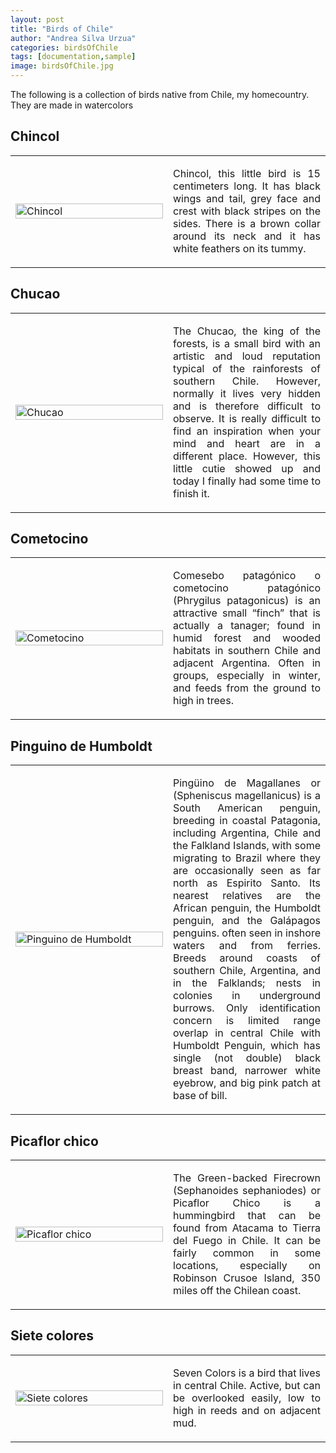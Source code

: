 ```yaml
---
layout: post
title: "Birds of Chile"
author: "Andrea Silva Urzua"
categories: birdsOfChile
tags: [documentation,sample]
image: birdsOfChile.jpg
---
```


The following is a collection of birds native from Chile, my homecountry. They are made in watercolors

## Chincol
<table border="0" style="width:100%">
<tr>
    <td style="width:50%">
        <img border="0" alt="Chincol" src="https://andreasilvau.github.io/assets/img/chincol1.jpg" style="width:100%">
    </td>
    <td style="width:50%">
        <p align="justify">
Chincol, this little bird is 15 centimeters long. It has black wings and tail, grey face and crest with black stripes on the sides. There is a brown collar around its neck and it has white feathers on its tummy.
        </p>
    </td>
</tr>
</table>

## Chucao
<table border="0" style="width:100%">
<tr>
    <td style="width:50%">
        <img border="0" alt="Chucao" src="https://andreasilvau.github.io/assets/img/chucao2.jpg" style="width:100%">
    </td>
    <td style="width:50%">
        <p align="justify">
The Chucao,  the king of the forests, is a small bird with an artistic and loud reputation typical of the rainforests of southern Chile. However, normally it lives very hidden and is therefore difficult to observe. It is really difficult to find an inspiration when your mind and heart are in a different place. However, this little cutie showed up and today I finally had some time to finish it.
        </p>
    </td>
</tr>
</table>

## Cometocino
<table border="0" style="width:100%">
<tr>
    <td style="width:50%">
        <img border="0" alt="Cometocino" src="https://andreasilvau.github.io/assets/img/cometocino.jpg" style="width:100%">
    </td>
    <td style="width:50%">
        <p align="justify">
Comesebo patagónico​ o cometocino patagónico​ (Phrygilus patagonicus) is an attractive small “finch” that is actually a tanager; found in humid forest and wooded habitats in southern Chile and adjacent Argentina. Often in groups, especially in winter, and feeds from the ground to high in trees.
        </p>
    </td>
</tr>
</table>

## Pinguino de Humboldt
<table border="0" style="width:100%">
<tr>
    <td style="width:50%">
        <img border="0" alt="Pinguino de Humboldt" src="https://andreasilvau.github.io/assets/img/humboldt.png" style="width:100%">
    </td>
    <td style="width:50%">
        <p align="justify">
Pingüino de Magallanes or (Spheniscus magellanicus) is a South American penguin, breeding in coastal Patagonia, including Argentina, Chile and the Falkland Islands, with some migrating to Brazil where they are occasionally seen as far north as Espirito Santo. Its nearest relatives are the African penguin, the Humboldt penguin, and the Galápagos penguins. often seen in inshore waters and from ferries. Breeds around coasts of southern Chile, Argentina, and in the Falklands; nests in colonies in underground burrows. Only identification concern is limited range overlap in central Chile with Humboldt Penguin, which has single (not double) black breast band, narrower white eyebrow, and big pink patch at base of bill.
        </p>
    </td>
</tr>
</table>

## Picaflor chico
<table border="0" style="width:100%">
<tr>
    <td style="width:50%">
        <img border="0" alt="Picaflor chico" src="https://andreasilvau.github.io/assets/img/picaflor.jpg" style="width:100%">
    </td>
    <td style="width:50%">
        <p align="justify">
The Green-backed Firecrown (Sephanoides sephaniodes) or Picaflor Chico is a hummingbird that can be found from Atacama to Tierra del Fuego in Chile. It can be fairly common in some locations, especially on Robinson Crusoe Island, 350 miles off the Chilean coast.
        </p>
    </td>
</tr>
</table>

## Siete colores
<table border="0" style="width:100%">
<tr>
    <td style="width:50%">
        <img border="0" alt="Siete colores" src="https://andreasilvau.github.io/assets/img/seven_colors.png" style="width:100%">
    </td>
    <td style="width:50%">
        <p align="justify">
Seven Colors is a bird that lives in central Chile. Active, but can be overlooked easily, low to high in reeds and on adjacent mud.
        </p>
    </td>
</tr>
</table>
